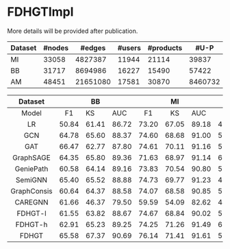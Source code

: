 # FDHGTImpl
More details will be provided after publication.

| Dataset | #nodes | #edges   | #users | #products | #U-P    | #U-A-U   | #U-S-U  |
|---------|--------|----------|--------|-----------|---------|----------|---------|
| MI      | 33058  | 4827387  | 11944  | 21114     | 39837   | 1651733  | 3566479 |
| BB      | 31717  | 8694986  | 16227  | 15490     | 57422   | 2850313  | 6582889 |
| AM      | 48451  | 21651080 | 17581  | 30870     | 8460732 | 15454580 | 106768  |


|   Dataset   |       | BB    |       |       |   MI  |       |       |   AM  |       |
|:-----------:|:-----:|-------|-------|:-----:|:-----:|-------|:-----:|:-----:|:-----:|
|    Model    |   F1  |   KS  |  AUC  |   F1  |   KS  |  AUC  |   F1  |   KS  |  AUC  |
|      LR     | 50.84 | 61.41 | 86.72 | 73.20 | 67.05 | 89.18 | 48.14 | 47.92 | 80.35 |
|     GCN     | 64.78 | 65.60 | 88.37 | 74.60 | 68.68 | 91.00 | 52.67 | 51.31 | 81.90 |
|     GAT     | 66.47 | 62.77 | 87.80 | 74.61 | 70.11 | 91.16 | 56.90 | 49.95 | 81.43 |
|  GraphSAGE  | 64.35 | 65.80 | 89.36 | 71.63 | 68.97 | 91.14 | 61.55 | 50.62 | 83.11 |
|  GeniePath  | 60.58 | 64.14 | 89.16 | 73.83 | 70.54 | 90.80 | 59.93 | 49.14 | 80.82 |
|   SemiGNN   | 65.40 | 65.52 | 88.88 | 74.73 | 69.77 | 91.23 | 46.77 | 54.80 | 84.12 |
| GraphConsis | 60.64 | 64.37 | 88.58 | 74.07 | 68.58 | 90.85 | 56.41 | 52.98 | 84.19 |
|   CAREGNN   | 61.66 | 46.37 | 79.50 | 59.59 | 54.09 | 82.62 | 44.82 | 45.81 | 77.30 |
|   FDHGT-l   | 61.55 | 63.82 | 88.67 | 74.67 | 68.84 | 90.02 | 58.19 | 51.76 | 82.96 |
|   FDHGT-h   | 62.91 | 65.23 | 89.25 | 74.25 | 71.26 | 91.49 | 61.85 | 55.48 | 84.24 |
|    FDHGT    | 65.58 | 67.37 | 90.69 | 76.14 | 71.41 | 91.61 | 58.85 | 53.85 | 85.09 |
